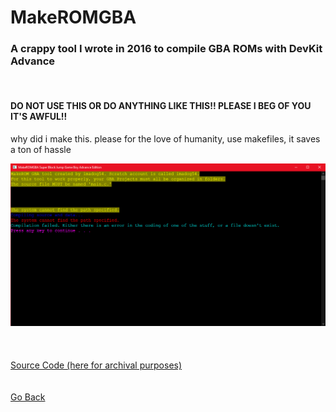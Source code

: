 <html>
<body>
<h1>MakeROMGBA</h1>
<h3>A crappy tool I wrote in 2016 to compile GBA ROMs with DevKit Advance</h3> <br />
<h4>DO NOT USE THIS OR DO ANYTHING LIKE THIS!! PLEASE I BEG OF YOU IT'S AWFUL!!</h4>
<p>why did i make this. please for the love of humanity, use makefiles, it saves a ton of hassle</p>
<img src="../images/makeromgba/god why.png">
<br />
<br />
<br />
<br />
<a href="../downloads/MakeROMGBA.zip">Source Code (here for archival purposes)</a><br />
</body>
<br />
<br />
<a href="javascript:history.back()">Go Back</a>
</html>